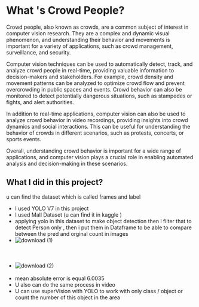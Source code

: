 # What 's Crowd People? 
Crowd people, also known as crowds, are a common subject of interest in computer vision research. They are a complex and dynamic visual phenomenon, and understanding their behavior and movements is important for a variety of applications, such as crowd management, surveillance, and security.

Computer vision techniques can be used to automatically detect, track, and analyze crowd people in real-time, providing valuable information to decision-makers and stakeholders. For example, crowd density and movement patterns can be analyzed to optimize crowd flow and prevent overcrowding in public spaces and events. Crowd behavior can also be monitored to detect potentially dangerous situations, such as stampedes or fights, and alert authorities.

In addition to real-time applications, computer vision can also be used to analyze crowd behavior in video recordings, providing insights into crowd dynamics and social interactions. This can be useful for understanding the behavior of crowds in different scenarios, such as protests, concerts, or sports events.

Overall, understanding crowd behavior is important for a wide range of applications, and computer vision plays a crucial role in enabling automated analysis and decision-making in these scenarios.

## What I did in this project?
u can find the dataset which is called frames and label 
- I used YOLO V7 in this project
- I used Mall Dataset (u can find it in kaggle )
- applying yolo in this dataset to make object detection then i filter that to detect Person only , then i put them in Dataframe to be able to compare between the pred and orginal count in images
- ![download (1)](https://github.com/omarahmed19992/YOLO4Crowd-People/assets/60344203/a58fcdfc-20d5-4c57-beb5-415d0d4f358f)
  <br/><br/><br/><br/>
- ![download (2)](https://github.com/omarahmed19992/YOLO4Crowd-People/assets/60344203/deee7882-67d6-49b2-ba50-8ea36ad468f5)
  <br/><br/>
-  mean absolute error is equal 6.0035
-  U also can do the same process in video
-  U can use superVision with YOLO to work with only class / object or count the number of this object in the area 
